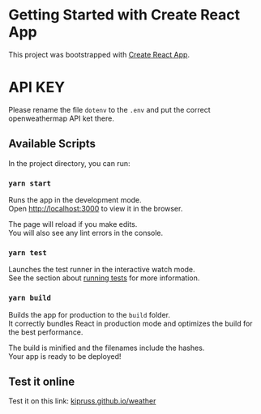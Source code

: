 # Getting Started with Create React App

This project was bootstrapped with [Create React App](https://github.com/facebook/create-react-app).

# API KEY

Please rename the file `dotenv` to the `.env` and put the correct openweathermap API ket there.
## Available Scripts

In the project directory, you can run:

### `yarn start`

Runs the app in the development mode.\
Open [http://localhost:3000](http://localhost:3000) to view it in the browser.

The page will reload if you make edits.\
You will also see any lint errors in the console.

### `yarn test`

Launches the test runner in the interactive watch mode.\
See the section about [running tests](https://facebook.github.io/create-react-app/docs/running-tests) for more information.

### `yarn build`

Builds the app for production to the `build` folder.\
It correctly bundles React in production mode and optimizes the build for the best performance.

The build is minified and the filenames include the hashes.\
Your app is ready to be deployed!

## Test it online

Test it on this link: [kipruss.github.io/weather](https://kipruss.github.io/weather/)
